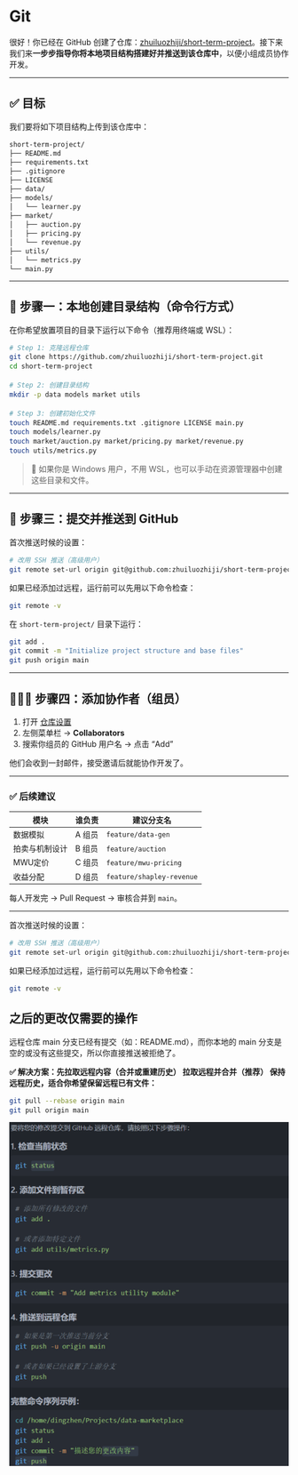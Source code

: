 
# Git

很好！你已经在 GitHub 创建了仓库：[zhuiluozhiji/short-term-project](https://github.com/zhuiluozhiji/short-term-project)。接下来我们来**一步步指导你将本地项目结构搭建好并推送到该仓库中**，以便小组成员协作开发。


---

## ✅ 目标

我们要将如下项目结构上传到该仓库中：

```
short-term-project/
├── README.md
├── requirements.txt
├── .gitignore
├── LICENSE
├── data/
├── models/
│   └── learner.py
├── market/
│   ├── auction.py
│   ├── pricing.py
│   └── revenue.py
├── utils/
│   └── metrics.py
└── main.py
```

---

## 🧭 步骤一：本地创建目录结构（命令行方式）

在你希望放置项目的目录下运行以下命令（推荐用终端或 WSL）：

```bash
# Step 1: 克隆远程仓库
git clone https://github.com/zhuiluozhiji/short-term-project.git
cd short-term-project

# Step 2: 创建目录结构
mkdir -p data models market utils

# Step 3: 创建初始化文件
touch README.md requirements.txt .gitignore LICENSE main.py
touch models/learner.py
touch market/auction.py market/pricing.py market/revenue.py
touch utils/metrics.py
```

> 📌 如果你是 Windows 用户，不用 WSL，也可以手动在资源管理器中创建这些目录和文件。

---


## 🧭 步骤三：提交并推送到 GitHub



首次推送时候的设置：
``` bash
# 改用 SSH 推送（高级用户）
git remote set-url origin git@github.com:zhuiluozhiji/short-term-project.git
```


如果已经添加过远程，运行前可以先用以下命令检查：

```bash
git remote -v
```



在 `short-term-project/` 目录下运行：

```bash
git add .
git commit -m "Initialize project structure and base files"
git push origin main
```

---

## 🧑‍🤝‍🧑 步骤四：添加协作者（组员）

1. 打开 [仓库设置](https://github.com/zhuiluozhiji/short-term-project/settings)
2. 左侧菜单栏 → **Collaborators**
3. 搜索你组员的 GitHub 用户名 → 点击 “Add”

他们会收到一封邮件，接受邀请后就能协作开发了。

---

### ✅ 后续建议

| 模块      | 谁负责  | 建议分支名                     |
| ------- | ---- | ------------------------- |
| 数据模拟    | A 组员 | `feature/data-gen`        |
| 拍卖与机制设计 | B 组员 | `feature/auction`         |
| MWU定价   | C 组员 | `feature/mwu-pricing`     |
| 收益分配    | D 组员 | `feature/shapley-revenue` |

每人开发完 → Pull Request → 审核合并到 `main`。

---

首次推送时候的设置：
``` bash
# 改用 SSH 推送（高级用户）
git remote set-url origin git@github.com:zhuiluozhiji/short-term-project.git
```


如果已经添加过远程，运行前可以先用以下命令检查：

```bash
git remote -v
```


## 之后的更改仅需要的操作



远程仓库 main 分支已经有提交（如：README.md），而你本地的 main 分支是空的或没有这些提交，所以你直接推送被拒绝了。

**✅ 解决方案：先拉取远程内容（合并或重建历史）
拉取远程并合并（推荐）
保持远程历史，适合你希望保留远程已有文件：**
``` bash
git pull --rebase origin main
git pull origin main
```

![](image/git/2025-07-20-09-28-38.png)
